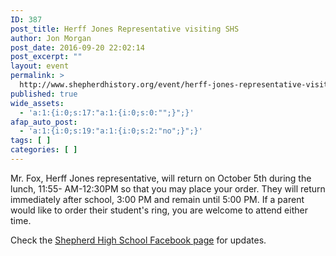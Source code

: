 ```yaml
---
ID: 387
post_title: Herff Jones Representative visiting SHS
author: Jon Morgan
post_date: 2016-09-20 22:02:14
post_excerpt: ""
layout: event
permalink: >
  http://www.shepherdhistory.org/event/herff-jones-representative-visiting-shs/
published: true
wide_assets:
  - 'a:1:{i:0;s:17:"a:1:{i:0;s:0:"";}";}'
afap_auto_post:
  - 'a:1:{i:0;s:19:"a:1:{i:0;s:2:"no";}";}'
tags: [ ]
categories: [ ]
---
```

Mr. Fox, Herff Jones representative, will return on October 5th during the lunch, 11:55- AM-12:30PM so that you may place your order. They will return immediately after school, 3:00 PM and remain until 5:00 PM. If a parent would like to order their student's ring, you are welcome to attend either time.

Check the <a href="https://www.facebook.com/shepherdmihs/?fref=nf">Shepherd High School Facebook page</a> for updates.